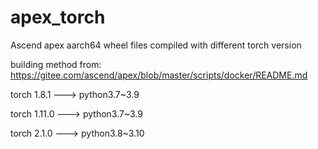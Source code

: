 # apex_torch
Ascend apex aarch64 wheel files compiled with different torch version

building method from: https://gitee.com/ascend/apex/blob/master/scripts/docker/README.md

torch 1.8.1   ---> python3.7~3.9

torch 1.11.0  ---> python3.7~3.9

torch 2.1.0   ---> python3.8~3.10
